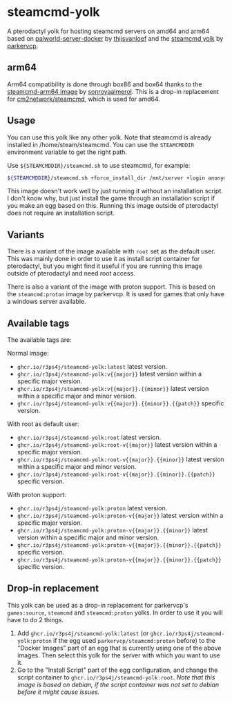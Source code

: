# steamcmd-yolk

A pterodactyl yolk for hosting steamcmd servers on amd64 and arm64 based on [palworld-server-docker](https://github.com/thijsvanloef/palworld-server-docker/) by [thijsvanloef](https://github.com/thijsvanloef) and the [steamcmd yolk](https://github.com/parkervcp/yolks/blob/master/steamcmd/) by [parkervcp](https://github.com/parkervcp).

## arm64

Arm64 compatibility is done through box86 and box64 thanks to the [steamcmd-arm64 image](https://github.com/sonroyaalmerol/steamcmd-arm64) by [sonroyaalmerol](https://github.com/sonroyaalmerol). This is a drop-in replacement for [cm2network/steamcmd](https://github.com/CM2Walki/steamcmd/), which is used for amd64.

## Usage

You can use this yolk like any other yolk. Note that steamcmd is already installed in /home/steam/steamcmd. You can use the `STEAMCMDDIR` environment variable to get the right path.

Use `${STEAMCMDDIR}/steamcmd.sh` to use steamcmd, for example:

```bash
${STEAMCMDDIR}/steamcmd.sh +force_install_dir /mnt/server +login anonymous +app_update ${SRCDS_APPID} validate +exit
```

This image doesn't work well by just running it without an installation script. I don't know why, but just install the game through an installation script if you make an egg based on this. Running this image outside of pterodactyl does not require an installation script.

## Variants

There is a variant of the image available with `root` set as the default user. This was mainly done in order to use it as install script container for pterodactyl, but you might find it useful if you are running this image outside of pterodactyl and need root access.

There is also a variant of the image with proton support. This is based on the `steamcmd:proton` image by parkervcp. It is used for games that only have a windows server available.

## Available tags

The available tags are:

Normal image:
- `ghcr.io/r3ps4j/steamcmd-yolk:latest` latest version.
- `ghcr.io/r3ps4j/steamcmd-yolk:v{{major}}` latest version within a specific major version.
- `ghcr.io/r3ps4j/steamcmd-yolk:v{{major}}.{{minor}}` latest version within a specific major and minor version.
- `ghcr.io/r3ps4j/steamcmd-yolk:v{{major}}.{{minor}}.{{patch}}` specific version.

With root as default user:
- `ghcr.io/r3ps4j/steamcmd-yolk:root` latest version.
- `ghcr.io/r3ps4j/steamcmd-yolk:root-v{{major}}` latest version within a specific major version.
- `ghcr.io/r3ps4j/steamcmd-yolk:root-v{{major}}.{{minor}}` latest version within a specific major and minor version.
- `ghcr.io/r3ps4j/steamcmd-yolk:root-v{{major}}.{{minor}}.{{patch}}` specific version.

With proton support:
- `ghcr.io/r3ps4j/steamcmd-yolk:proton` latest version.
- `ghcr.io/r3ps4j/steamcmd-yolk:proton-v{{major}}` latest version within a specific major version.
- `ghcr.io/r3ps4j/steamcmd-yolk:proton-v{{major}}.{{minor}}` latest version within a specific major and minor version.
- `ghcr.io/r3ps4j/steamcmd-yolk:proton-v{{major}}.{{minor}}.{{patch}}` specific version.
- `ghcr.io/r3ps4j/steamcmd-yolk:proton-v{{major}}.{{minor}}.{{patch}}` specific version.

## Drop-in replacement

This yolk can be used as a drop-in replacement for parkervcp's `games:source`, `steamcmd` and `steamcmd:proton` yolks. In order to use it you will have to do 2 things.

1. Add `ghcr.io/r3ps4j/steamcmd-yolk:latest` (or `ghcr.io/r3ps4j/steamcmd-yolk:proton` if the egg used `parkervcp/steamcmd:proton` before) to the "Docker Images" part of an egg that is currently using one of the above images. Then select this yolk for the server with which you want to use it.
2. Go to the "Install Script" part of the egg configuration, and change the script container to `ghcr.io/r3ps4j/steamcmd-yolk:root`. *Note that this image is based on debian, if the script container was not set to debian before it might cause issues.*
